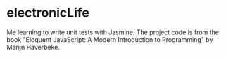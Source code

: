 # electronicLife
Me learning to write unit tests with Jasmine. The project code is from the book "Eloquent JavaScript: A Modern Introduction to Programming" by Marijn Haverbeke.
